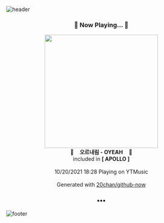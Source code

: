 ![header](https://capsule-render.vercel.app/api?type=wave&height=170&section=header&text=Hi.%20I'm%20SHIFT&fontColor=090707&fontAlignX=45&fontAlignY=65&fontSize=100)

<h3 align="center">🎵 Now Playing... 🎵</h3>
<p align="center">
  <a href="https://music.youtube.com/watch?v=uqEPNSxAvO4">
    <img width="300" src="https://lh3.googleusercontent.com/ZQBCzf0IN_F4kE8TenOGCUm7GnEkmkkCzOP6BY0R975dujnc5elTe_m7eGkZKcqH1Klm3d4k7WlxeaW_">
  </a>
  <br>
  🎵&nbsp&nbsp&nbsp <b>오르내림 - OYEAH</b> &nbsp&nbsp&nbsp🎵
  <br>
  included in <b>[ APOLLO ]</b>
  
  <br />
  <br />
  10/20/2021 18:28 Playing on YTMusic
  <br />
  <br />
  Generated with <a href="https://github.com/20chan/github-now">20chan/github-now</a>
</p>

<h3 align="center">•••</h3>

![footer](https://capsule-render.vercel.app/api?type=wave&height=150&section=footer)
